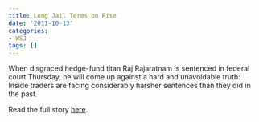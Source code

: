```yaml
---
title: Long Jail Terms on Rise
date: '2011-10-13'
categories:
- WSJ
tags: []
---
```

When disgraced hedge-fund titan Raj Rajaratnam is sentenced in federal court Thursday, he will come up against a hard and unavoidable truth: Inside traders are facing considerably harsher sentences than they did in the past.

Read the full story [here](http://wsj.com/article/SB10001424052970204774604576626991955196026.html).